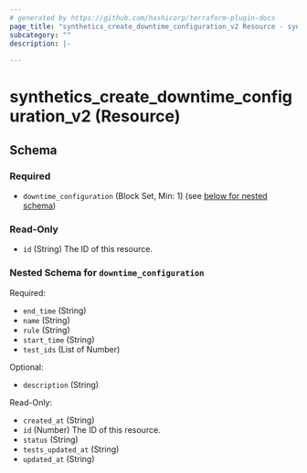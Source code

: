 ```yaml
---
# generated by https://github.com/hashicorp/terraform-plugin-docs
page_title: "synthetics_create_downtime_configuration_v2 Resource - synthetics"
subcategory: ""
description: |-
  
---
```


# synthetics_create_downtime_configuration_v2 (Resource)





<!-- schema generated by tfplugindocs -->
## Schema

### Required

- `downtime_configuration` (Block Set, Min: 1) (see [below for nested schema](#nestedblock--downtime_configuration))

### Read-Only

- `id` (String) The ID of this resource.

<a id="nestedblock--downtime_configuration"></a>
### Nested Schema for `downtime_configuration`

Required:

- `end_time` (String)
- `name` (String)
- `rule` (String)
- `start_time` (String)
- `test_ids` (List of Number)

Optional:

- `description` (String)

Read-Only:

- `created_at` (String)
- `id` (Number) The ID of this resource.
- `status` (String)
- `tests_updated_at` (String)
- `updated_at` (String)


